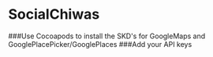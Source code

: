 # SocialChiwas
###Use Cocoapods to install the SKD's for GoogleMaps and GooglePlacePicker/GooglePlaces
###Add your API keys